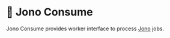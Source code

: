 # 🚥 Jono Consume

Jono Consume provides worker interface to process [Jono](https://github.com/ruksi/jono-rs) jobs.
